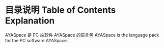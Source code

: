 # 目录说明 Table of Contents Explanation

AYASpace 是 PC 端软件 AYASpace 的语言包
AYASpace is the language pack for the PC software AYASpace.
